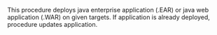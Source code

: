 This procedure deploys java enterprise application (.EAR) or java web application (.WAR) on given targets. If application is already deployed, procedure updates application.